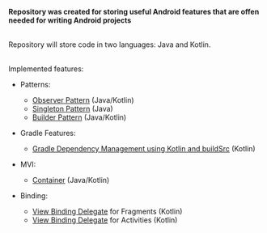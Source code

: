 <b>Repository was created for storing useful Android features that are offen needed for writing Android projects</b>

</br>
Repository will store code in two languages: Java and Kotlin.

</br>Implemented features:

 * Patterns:
     * [Observer Pattern](https://learn.microsoft.com/en-us/dotnet/standard/events/observer-design-pattern "Observer Pattern Information Resource") (Java/Kotlin)
     * [Singleton Pattern](https://refactoring.guru/design-patterns/singleton "Singleton Pattern Information Resource") (Java)
     * [Builder Pattern](https://blogs.oracle.com/javamagazine/post/exploring-joshua-blochs-builder-design-pattern-in-java "Builder Pattern Information Resource") (Java/Kotlin)

 * Gradle Features:
     * [Gradle Dependency Management using Kotlin and buildSrc](https://proandroiddev.com/gradle-dependency-management-with-kotlin-94eed4df9a28 "Gradle Dependency Management using buildSrc Information Resource") (Kotlin)

 * MVI:
    * [Container](https://medium.com/swlh/mvi-architecture-with-android-fcde123e3c4a "MVI Container Resource") (Java/Kotlin)
  
 * Binding:
    * [View Binding Delegate](https://habr.com/ru/companies/broadcast/articles/501158/ "View Binding Delafate for fragments") for Fragments (Kotlin)
    * [View Binding Delegate](https://proandroiddev.com/viewbinding-with-kotlin-property-delegate-c907682e24c9 "View Binding Delafate for activities") for Activities (Kotlin)
